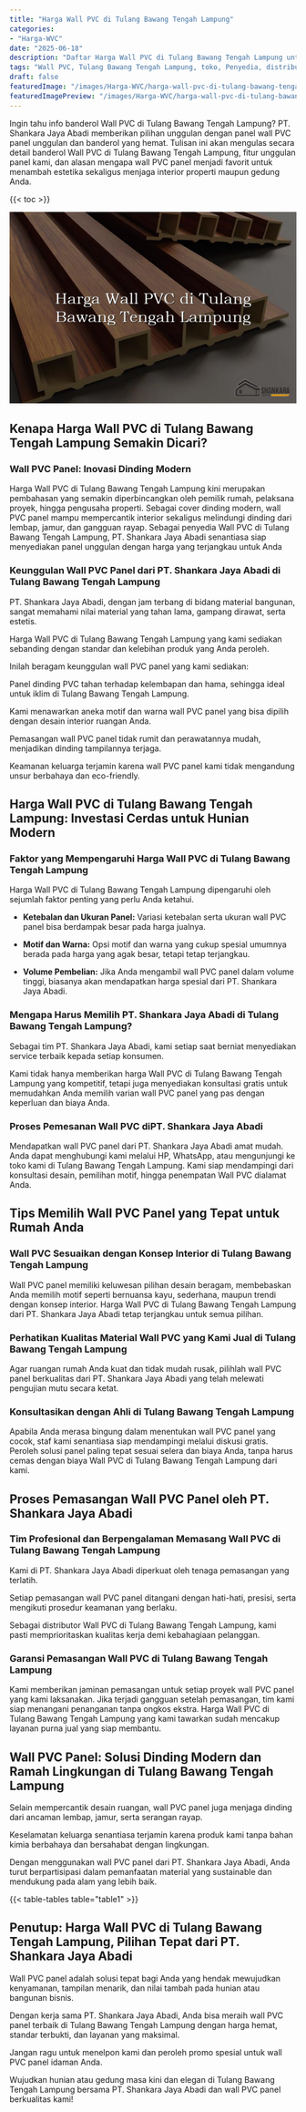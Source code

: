 ```yaml
---
title: "Harga Wall PVC di Tulang Bawang Tengah Lampung"
categories:
- "Harga-WVC"
date: "2025-06-18"
description: "Daftar Harga Wall PVC di Tulang Bawang Tengah Lampung untuk tempat tinggal, kantor, serta ritel. Produk terbaik, variasi motif, pilihan warna menarik, beserta jasa penempatan ditangani oleh tenaga ahli ahli serta kepastian resmi!|Layanan penjualan Wall PVC di Tulang Bawang Tengah Lampung bagi keperluan rumah, perkantoran, atau toko, beserta material terbaik dan penempatan oleh tim berpengalaman dan kepastian resmi.|Pilihan Wall PVC di Tulang Bawang Tengah Lampung yang andal bagi hunian, office, dan gerai, dengan material unggulan dan instalasi ditangani oleh tenaga ahli profesional dan kepastian resmi.|Penyediaan Wall PVC di Tulang Bawang Tengah Lampung bagi hunian, perkantoran, serta gerai, beserta produk unggulan dan instalasi ditangani oleh tenaga ahli ahli, disertai beserta jaminan resmi.}"
tags: "Wall PVC, Tulang Bawang Tengah Lampung, toko, Penyedia, distributor"
draft: false
featuredImage: "/images/Harga-WVC/harga-wall-pvc-di-tulang-bawang-tengah-lampung.png"
featuredImagePreview: "/images/Harga-WVC/harga-wall-pvc-di-tulang-bawang-tengah-lampung.png"
---
```


Ingin tahu info banderol Wall PVC di Tulang Bawang Tengah Lampung? PT. Shankara Jaya Abadi memberikan pilihan unggulan dengan panel wall PVC panel unggulan dan banderol yang hemat. Tulisan ini akan mengulas secara detail banderol Wall PVC di Tulang Bawang Tengah Lampung, fitur unggulan panel kami, dan alasan mengapa wall PVC panel menjadi favorit untuk menambah estetika sekaligus menjaga interior properti maupun gedung Anda.

{{< toc >}}

![Harga Wall PVC di Tulang Bawang Tengah Lampung](/images/Harga-WVC/Harga-Wall-PVC-di-Tulang-Bawang-Tengah-Lampung.png)

## Kenapa Harga Wall PVC di Tulang Bawang Tengah Lampung Semakin Dicari?

### Wall PVC Panel: Inovasi Dinding Modern

Harga Wall PVC di Tulang Bawang Tengah Lampung kini merupakan pembahasan yang semakin diperbincangkan oleh pemilik rumah, pelaksana proyek, hingga pengusaha properti. Sebagai cover dinding modern, wall PVC panel mampu mempercantik interior sekaligus melindungi dinding dari lembap, jamur, dan gangguan rayap. Sebagai penyedia Wall PVC di Tulang Bawang Tengah Lampung, PT. Shankara Jaya Abadi senantiasa siap menyediakan panel unggulan dengan harga yang terjangkau untuk Anda

### Keunggulan Wall PVC Panel dari PT. Shankara Jaya Abadi di Tulang Bawang Tengah Lampung

PT. Shankara Jaya Abadi, dengan jam terbang di bidang material bangunan, sangat memahami nilai material yang tahan lama, gampang dirawat, serta estetis.

Harga Wall PVC di Tulang Bawang Tengah Lampung yang kami sediakan sebanding dengan standar dan kelebihan produk yang Anda peroleh.

Inilah beragam keunggulan wall PVC panel yang kami sediakan:

Panel dinding PVC tahan terhadap kelembapan dan hama, sehingga ideal untuk iklim di Tulang Bawang Tengah Lampung.

Kami menawarkan aneka motif dan warna wall PVC panel yang bisa dipilih dengan desain interior ruangan Anda.

Pemasangan wall PVC panel tidak rumit dan perawatannya mudah, menjadikan dinding tampilannya terjaga.

Keamanan keluarga terjamin karena wall PVC panel kami tidak mengandung unsur berbahaya dan eco-friendly.

## Harga Wall PVC di Tulang Bawang Tengah Lampung: Investasi Cerdas untuk Hunian Modern

### Faktor yang Mempengaruhi Harga Wall PVC di Tulang Bawang Tengah Lampung

Harga Wall PVC di Tulang Bawang Tengah Lampung dipengaruhi oleh sejumlah faktor penting yang perlu Anda ketahui.

- **Ketebalan dan Ukuran Panel:** Variasi ketebalan serta ukuran wall PVC panel bisa berdampak besar pada harga jualnya.

- **Motif dan Warna:** Opsi motif dan warna yang cukup spesial umumnya berada pada harga yang agak besar, tetapi tetap terjangkau.

- **Volume Pembelian:** Jika Anda mengambil wall PVC panel dalam volume tinggi, biasanya akan mendapatkan harga spesial dari PT. Shankara Jaya Abadi.

### Mengapa Harus Memilih PT. Shankara Jaya Abadi di Tulang Bawang Tengah Lampung?

Sebagai tim PT. Shankara Jaya Abadi, kami setiap saat berniat menyediakan service terbaik kepada setiap konsumen.

Kami tidak hanya memberikan harga Wall PVC di Tulang Bawang Tengah Lampung yang kompetitif, tetapi juga menyediakan konsultasi gratis untuk memudahkan Anda memilih varian wall PVC panel yang pas dengan keperluan dan biaya Anda.

### Proses Pemesanan Wall PVC diPT. Shankara Jaya Abadi

Mendapatkan wall PVC panel dari PT. Shankara Jaya Abadi amat mudah. Anda dapat menghubungi kami melalui HP, WhatsApp, atau mengunjungi ke toko kami di Tulang Bawang Tengah Lampung. Kami siap mendampingi dari konsultasi desain, pemilihan motif, hingga penempatan Wall PVC dialamat Anda.

## Tips Memilih Wall PVC Panel yang Tepat untuk Rumah Anda

### Wall PVC Sesuaikan dengan Konsep Interior di Tulang Bawang Tengah Lampung

Wall PVC panel memiliki keluwesan pilihan desain beragam, membebaskan Anda memilih motif seperti bernuansa kayu, sederhana, maupun trendi dengan konsep interior. Harga Wall PVC di Tulang Bawang Tengah Lampung dari PT. Shankara Jaya Abadi tetap terjangkau untuk semua pilihan.

### Perhatikan Kualitas Material Wall PVC yang Kami Jual di Tulang Bawang Tengah Lampung

Agar ruangan rumah Anda kuat dan tidak mudah rusak, pilihlah wall PVC panel berkualitas dari PT. Shankara Jaya Abadi yang telah melewati pengujian mutu secara ketat.

### Konsultasikan dengan Ahli di Tulang Bawang Tengah Lampung

Apabila Anda merasa bingung dalam menentukan wall PVC panel yang cocok, staf kami senantiasa siap mendampingi melalui diskusi gratis. Peroleh solusi panel paling tepat sesuai selera dan biaya Anda, tanpa harus cemas dengan biaya Wall PVC di Tulang Bawang Tengah Lampung dari kami.

## Proses Pemasangan Wall PVC Panel oleh PT. Shankara Jaya Abadi

### Tim Profesional dan Berpengalaman Memasang Wall PVC di Tulang Bawang Tengah Lampung

Kami di PT. Shankara Jaya Abadi diperkuat oleh tenaga pemasangan yang terlatih.

Setiap pemasangan wall PVC panel ditangani dengan hati-hati, presisi, serta mengikuti prosedur keamanan yang berlaku.

Sebagai distributor Wall PVC di Tulang Bawang Tengah Lampung, kami pasti memprioritaskan kualitas kerja demi kebahagiaan pelanggan.

### Garansi Pemasangan Wall PVC di Tulang Bawang Tengah Lampung

Kami memberikan jaminan pemasangan untuk setiap proyek wall PVC panel yang kami laksanakan. Jika terjadi gangguan setelah pemasangan, tim kami siap menangani penanganan tanpa ongkos ekstra. Harga Wall PVC di Tulang Bawang Tengah Lampung yang kami tawarkan sudah mencakup layanan purna jual yang siap membantu.

## Wall PVC Panel: Solusi Dinding Modern dan Ramah Lingkungan di Tulang Bawang Tengah Lampung

Selain mempercantik desain ruangan, wall PVC panel juga menjaga dinding dari ancaman lembap, jamur, serta serangan rayap.

Keselamatan keluarga senantiasa terjamin karena produk kami tanpa bahan kimia berbahaya dan bersahabat dengan lingkungan.

Dengan menggunakan wall PVC panel dari PT. Shankara Jaya Abadi, Anda turut berpartisipasi dalam pemanfaatan material yang sustainable dan mendukung pada alam yang lebih baik.

{{< table-tables table="table1" >}}

## Penutup: Harga Wall PVC di Tulang Bawang Tengah Lampung, Pilihan Tepat dari PT. Shankara Jaya Abadi

Wall PVC panel adalah solusi tepat bagi Anda yang hendak mewujudkan kenyamanan, tampilan menarik, dan nilai tambah pada hunian atau bangunan bisnis.

Dengan kerja sama PT. Shankara Jaya Abadi, Anda bisa meraih wall PVC panel terbaik di Tulang Bawang Tengah Lampung dengan harga hemat, standar terbukti, dan layanan yang maksimal.

Jangan ragu untuk menelpon kami dan peroleh promo spesial untuk wall PVC panel idaman Anda.

Wujudkan hunian atau gedung masa kini dan elegan di Tulang Bawang Tengah Lampung bersama PT. Shankara Jaya Abadi dan wall PVC panel berkualitas kami!
